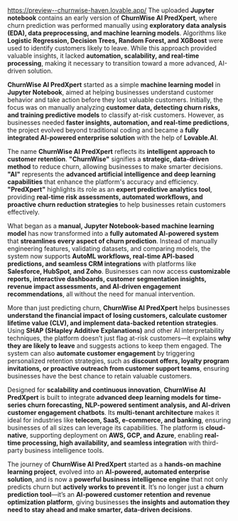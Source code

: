https://preview--churnwise-haven.lovable.app/
The uploaded **Jupyter notebook** contains an early version of **ChurnWise AI PredXpert**, where churn prediction was performed manually using **exploratory data analysis (EDA), data preprocessing, and machine learning models**. Algorithms like **Logistic Regression, Decision Trees, Random Forest, and XGBoost** were used to identify customers likely to leave. While this approach provided valuable insights, it lacked **automation, scalability, and real-time processing**, making it necessary to transition toward a more advanced, AI-driven solution.  

**ChurnWise AI PredXpert** started as a simple **machine learning model** in **Jupyter Notebook**, aimed at helping businesses understand customer behavior and take action before they lost valuable customers. Initially, the focus was on manually analyzing **customer data, detecting churn risks, and training predictive models** to classify at-risk customers. However, as businesses needed **faster insights, automation, and real-time predictions**, the project evolved beyond traditional coding and became a **fully integrated AI-powered enterprise solution** with the help of **Lovable.AI**.  

The name **ChurnWise AI PredXpert** reflects its **intelligent approach to customer retention**. **"ChurnWise"** signifies a **strategic, data-driven method** to reduce churn, allowing businesses to make smarter decisions. **"AI"** represents the **advanced artificial intelligence and deep learning capabilities** that enhance the platform's accuracy and efficiency. **"PredXpert"** highlights its role as an **expert predictive analytics tool**, providing **real-time risk assessments, automated workflows, and proactive churn reduction strategies** to help businesses retain customers effectively.  

What began as a **manual, Jupyter Notebook-based machine learning model** has now transformed into a **fully automated AI-powered system** that **streamlines every aspect of churn prediction**. Instead of manually engineering features, validating datasets, and comparing models, the system now supports **AutoML workflows, real-time API-based predictions, and seamless CRM integrations** with platforms like **Salesforce, HubSpot, and Zoho**. Businesses can now access **customizable reports, interactive dashboards, customer segmentation insights, revenue impact assessments, and AI-driven engagement recommendations**, all without the need for manual intervention.  

More than just predicting churn, **ChurnWise AI PredXpert** helps businesses **understand the financial impact of losing customers, calculate customer lifetime value (CLV), and implement data-backed retention strategies**. Using **SHAP (SHapley Additive Explanations)** and other AI interpretability techniques, the platform doesn’t just flag at-risk customers—it explains **why they are likely to leave** and suggests actions to keep them engaged. The system can also **automate customer engagement** by triggering personalized retention strategies, such as **discount offers, loyalty program invitations, or proactive outreach from customer support teams**, ensuring businesses have the best chance to retain valuable customers.  

Designed for **scalability and continuous innovation**, **ChurnWise AI PredXpert** is built to integrate **advanced deep learning models for time-series churn forecasting, NLP-powered sentiment analysis, and AI-driven customer engagement chatbots**. Its **multi-tenant architecture** makes it ideal for industries like **telecom, SaaS, e-commerce, and banking**, ensuring businesses of all sizes can leverage its capabilities. The platform is **cloud-native**, supporting deployment on **AWS, GCP, and Azure**, enabling **real-time processing, high availability, and seamless integration** with third-party business intelligence tools.  

The journey of **ChurnWise AI PredXpert** started as a **hands-on machine learning project**, evolved into an **AI-powered, automated enterprise solution**, and is now a **powerful business intelligence engine** that not only predicts churn but **actively works to prevent it**. It’s no longer just a **churn prediction tool**—it’s an **AI-powered customer retention and revenue optimization platform**, giving businesses **the insights and automation they need to stay ahead and make smarter, data-driven decisions**.
